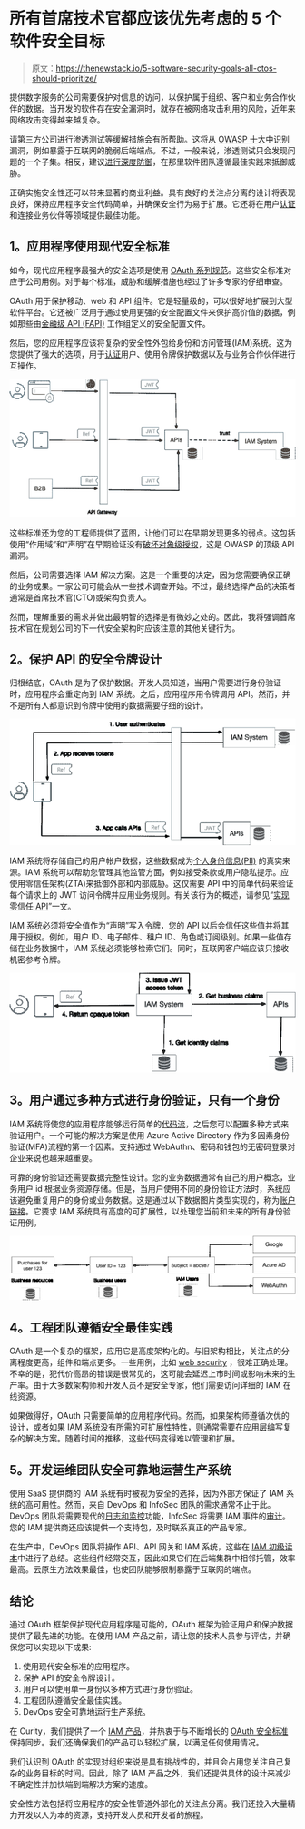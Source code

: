 # 所有首席技术官都应该优先考虑的 5 个软件安全目标

> 原文：<https://thenewstack.io/5-software-security-goals-all-ctos-should-prioritize/>

提供数字服务的公司需要保护对信息的访问，以保护属于组织、客户和业务合作伙伴的数据。当开发的软件存在安全漏洞时，就存在被网络攻击利用的风险，近年来网络攻击变得越来越复杂。

请第三方公司进行渗透测试等缓解措施会有所帮助。这将从 [OWASP 十大](https://owasp.org/www-project-top-ten/)中识别漏洞，例如暴露于互联网的脆弱后端端点。不过，一般来说，渗透测试只会发现问题的一个子集。相反，建议[进行深度防御](https://thenewstack.io/container-defense-depth/)，在那里软件团队遵循最佳实践来抵御威胁。

正确实施安全性还可以带来显著的商业利益。具有良好的关注点分离的设计将表现良好，保持应用程序安全代码简单，并确保安全行为易于扩展。它还将在用户[认证](https://thenewstack.io/what-do-authentication-and-authorization-mean-in-zero-trust/)和连接业务伙伴等领域提供最佳功能。

## **1。应用程序使用现代安全标准**

如今，现代应用程序最强大的安全选项是使用 [OAuth 系列规范](https://www.rfc-editor.org/rfc/rfc6749)。这些安全标准对应于公司用例。对于每个标准，威胁和缓解措施也经过了许多专家的仔细审查。

OAuth 用于保护移动、web 和 API 组件。它是轻量级的，可以很好地扩展到大型软件平台。它还被广泛用于通过使用更强的安全配置文件来保护高价值的数据，例如那些由[金融级 API (FAPI)](https://openid.net/wg/fapi/) 工作组定义的安全配置文件。

然后，您的应用程序应该将复杂的安全性外包给身份和访问管理(IAM)系统。这为您提供了强大的选项，用于[认证](https://thenewstack.io/how-do-authentication-and-authorization-differ/)用户、使用令牌保护数据以及与业务合作伙伴进行互操作。

![](img/f3f48a550e5c1d719d453b1b301d7178.png)

这些标准还为您的工程师提供了蓝图，让他们可以在早期发现更多的弱点。这包括使用“作用域”和“声明”在早期验证没有[破坏对象级授权](https://owasp.org/www-project-api-security/)，这是 OWASP 的顶级 API 漏洞。

然后，公司需要选择 IAM 解决方案。这是一个重要的决定，因为您需要确保正确的业务成果。一家公司可能会从一些技术调查开始。不过，最终选择产品的决策者通常是首席技术官(CTO)或架构负责人。

然而，理解重要的需求并做出最明智的选择是有微妙之处的。因此，我将强调首席技术官在规划公司的下一代安全架构时应该注意的其他关键行为。

## **2。保护 API 的安全令牌设计**

归根结底，OAuth 是为了保护数据。开发人员知道，当用户需要进行身份验证时，应用程序会重定向到 IAM 系统。之后，应用程序用令牌调用 API。然而，并不是所有人都意识到令牌中使用的数据需要仔细的设计。

![](img/d0a09f0bec864b80202a3a533419c64c.png)

IAM 系统将存储自己的用户帐户数据，这些数据成为[个人身份信息(PII)](https://curity.io/resources/learn/privacy-and-gdpr/) 的真实来源。IAM 系统可以帮助您管理其他监管方面，例如接受条款或用户隐私提示。应使用零信任架构(ZTA)来抵御外部和内部威胁。这仅需要 API 中的简单代码来验证每个请求上的 JWT 访问令牌并应用业务规则。有关该行为的概述，请参见“[实现零信任 API](https://curity.io/resources/learn/implementing-zero-trust-apis/)”一文。

IAM 系统必须将安全值作为“声明”写入令牌，您的 API 以后会信任这些值并将其用于授权。例如，用户 ID、电子邮件、租户 ID、角色或订阅级别。如果一些值存储在业务数据中，IAM 系统必须能够检索它们。同时，互联网客户端应该只接收机密参考令牌。

![](img/652fb2d2f5c262c917dc893b2711c412.png)

## **3。用户通过多种方式进行身份验证，只有一个身份**

IAM 系统将使您的应用程序能够运行简单的[代码流](https://curity.io/resources/learn/oauth-code-flow/)，之后您可以配置多种方式来验证用户。一个可能的解决方案是使用 Azure Active Directory 作为多因素身份验证(MFA)流程的第一个因素。支持通过 WebAuthn、密码和钱包的无密码登录对企业来说也越来越重要。

可靠的身份验证还需要数据完整性设计。您的业务数据通常有自己的用户概念，业务用户 id 根据业务资源存储。但是，当用户使用不同的身份验证方法时，系统应该避免重复用户的身份或业务数据。这是通过以下数据图片类型实现的，称为[账户链接](https://curity.io/resources/learn/account-linking-recipes/)。它要求 IAM 系统具有高度的可扩展性，以处理您当前和未来的所有身份验证用例。

![](img/4783e149029880cdba6dd7831f73b086.png)

## **4。工程团队遵循安全最佳实践**

OAuth 是一个复杂的框架，应用它是高度架构化的。与旧架构相比，关注点的分离程度更高，组件和端点更多。一些用例，比如 [web security](https://curity.io/product/token-service/oauth-for-web) ，很难正确处理。不幸的是，犯代价高昂的错误是很常见的，这可能会延迟上市时间或影响未来的生产率。由于大多数架构师和开发人员不是安全专家，他们需要访问详细的 IAM 在线资源。

如果做得好，OAuth 只需要简单的应用程序代码。然而，如果架构师遵循次优的设计，或者如果 IAM 系统没有所需的可扩展性特性，则通常需要在应用层编写复杂的解决方案。随着时间的推移，这些代码变得难以管理和扩展。

## **5。开发运维团队安全可靠地运营生产系统**

使用 SaaS 提供商的 IAM 系统有时被视为安全的选择，因为外部方保证了 IAM 系统的高可用性。然而，来自 DevOps 和 InfoSec 团队的需求通常不止于此。DevOps 团队将需要现代的[日志和监控](https://curity.io/resources/logging-monitoring/)功能，InfoSec 将需要 IAM 事件的[审计](https://curity.io/docs/idsvr/latest/system-admin-guide/audit-logging/index.html)。您的 IAM 提供商还应该提供一个支持包，及时联系真正的产品专家。

在生产中，DevOps 团队将操作 API、API 网关和 IAM 系统，这些在 [IAM 初级读本](https://curity.io/resources/learn/iam-primer/)中进行了总结。这些组件经常交互，因此如果它们在后端集群中相邻托管，效率最高。云原生方法效果最佳，也使团队能够限制暴露于互联网的端点。

## **结论**

通过 OAuth 框架保护现代应用程序是可能的，OAuth 框架为验证用户和保护数据提供了最先进的功能。在使用 IAM 产品之前，请让您的技术人员参与评估，并确保您可以实现以下成果:

1.  使用现代安全标准的应用程序。
2.  保护 API 的安全令牌设计。
3.  用户可以使用单一身份以多种方式进行身份验证。
4.  工程团队遵循安全最佳实践。
5.  DevOps 安全可靠地运行生产系统。

在 Curity，我们提供了一个 [IAM 产品](https://curity.io/product/)，并热衷于与不断增长的 [OAuth 安全标准](https://curity.io/product/conformance/)保持同步。我们还确保我们的产品可以轻松扩展，以满足任何使用情况。

我们认识到 OAuth 的实现对组织来说是具有挑战性的，并且会占用您关注自己复杂的业务目标的时间。因此，除了 IAM 产品之外，我们还提供具体的设计来减少不确定性并加快端到端解决方案的速度。

安全性方法包括将应用程序的安全性管道外部化的关注点分离。我们还投入大量精力开发以人为本的资源，支持开发人员和开发者的旅程。

<svg xmlns:xlink="http://www.w3.org/1999/xlink" viewBox="0 0 68 31" version="1.1"><title>Group</title> <desc>Created with Sketch.</desc></svg>